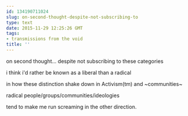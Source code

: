 ```yaml
---
id: 134190711024
slug: on-second-thought-despite-not-subscribing-to
type: text
date: 2015-11-29 12:25:26 GMT
tags:
- transmissions from the void
title: ''
---
```


on second thought... despite not subscribing to these categories

i think i'd rather be known as a liberal than a radical

in how these distinction shake down in Activism(tm) and ~communities~

radical people/groups/communities/ideologies

tend to make me run screaming in the other direction.
